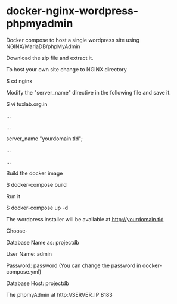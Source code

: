 # docker-nginx-wordpress-phpmyadmin
Docker compose to host a single wordpress site using NGINX/MariaDB/phpMyAdmin

Download the zip file and extract it. 

To host your own site change to NGINX directory

$ cd nginx

Modify the "server_name" directive in the following file and save it.

$ vi tuxlab.org.in

...

...


server_name "yourdomain.tld";

...

...


Build the docker image

$ docker-compose build

Run it

$ docker-compose up -d

The wordpress installer will be available at http://yourdomain.tld

Choose-

Database Name as: projectdb

User Name: admin

Password: password (You can change the password in docker-compose.yml)

Database Host: projectdb



The phpmyAdmin at http://SERVER_IP:8183
